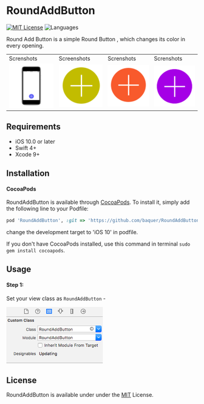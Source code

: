 # RoundAddButton

[![MIT
License](https://img.shields.io/github/license/baquer/RoundAddButton.svg)](LICENSE)
![Languages](https://img.shields.io/badge/languages-Swift%20%7C%20-orange.svg?longCache=true&style=flat)

Round Add Button is a simple Round  Button , which changes its color in every opening. 

<table>
  <tr>
    <td>Screnshots</td>
    <td>Screenshots</td>
    <td>Screnshots</td>
    <td>Screnshots</td>
  </tr>
  <tr>
    <td><img src="https://github.com/baquer/RoundAddButton/blob/master/ScreenShots/Screen%20Shot%202018-06-14%20at%209.01.32%20AM_iphonexspacegrey_portrait.png" width="350"></td>
    <td><img src="https://github.com/baquer/RoundAddButton/blob/master/ScreenShots/Screen%20Shot%202018-06-14%20at%209.48.18%20AM.png" width="290"></td>
    <td><img src="https://github.com/baquer/RoundAddButton/blob/master/ScreenShots/Screen%20Shot%202018-06-14%20at%209.48.27%20AM.png" width="290"></td>
    <td><img src="https://github.com/baquer/RoundAddButton/blob/master/ScreenShots/Screen%20Shot%202018-06-14%20at%209.48.37%20AM.png" width="290"></td>
  </tr>
 </table>
 
 ## Requirements
- iOS 10.0 or later
- Swift 4+
- Xcode 9+

## Installation

#### CocoaPods

RoundAddButton is available through [CocoaPods](http://cocoapods.org). To install
it, simply add the following line to your Podfile:

```ruby
pod 'RoundAddButton', :git => 'https://github.com/baquer/RoundAddButton.git'

```
change the development target to 'iOS 10' in podfile.

If you don't have CocoaPods installed, use this command in terminal `sudo gem install cocoapods`.

## Usage
#### Step 1:
Set your view class as `RoundAddButton` - <br>

<img src="ScreenShots/Screen Shot 2018-06-14 at 9.20.46 AM.png">

## License
RoundAddButton is available under under the <a href="https://github.com/baquer/RoundAddButton/blob/master/LICENSE">MIT</a> License.

